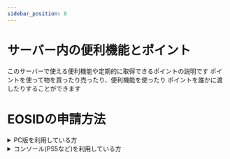```yaml
---
sidebar_position: 8
---
```


# サーバー内の便利機能とポイント
このサーバーで使える便利機能や定期的に取得できるポイントの説明です
ポイントを使って物を買ったり売ったり、便利機能を使ったり
ポイントを誰かに渡したりすることができます

# EOSIDの申請方法


<details>
  <summary>PC版を利用している方</summary>
以下の3つのうちいずれかの方法で確認ができます
- コンソールコマンドでwhoamiと打つとクリップボードにコピーされます
- F1キーもしくはリロードボタン長押しでARKショップを開き右下にある
から確認できます
- チャットに /info と打つと様々な情報ががわかりその中にEOSIDもあります(32桁程度の英数字のIDです)
</details>

<details>
  <summary>コンソール(PS5など)を利用している方</summary>
以下2つのうちいずれかの方法で確認ができます
- チャットに /info と打つと様々な情報ががわかりその中にEOSIDもあります(32桁程度の英数字のIDです)
- キーボードマウスを持っている方
①キーボードマウスを接続し、TABキー(半角全角切り替えキーの可能性もあります)を1回押します
②下の方に出てきたコンソールに whoami と入力しエンターキーを押します
③もう一度TABキーを押すと画面上半分程度に黒い画面が出てIDが書かれています

</details>